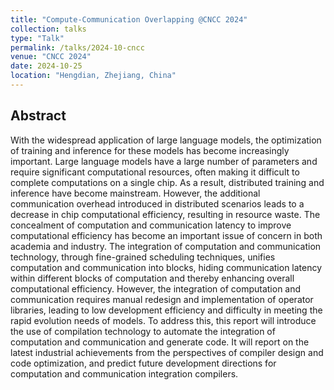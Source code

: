 ```yaml
---
title: "Compute-Communication Overlapping @CNCC 2024"
collection: talks
type: "Talk"
permalink: /talks/2024-10-cncc
venue: "CNCC 2024"
date: 2024-10-25
location: "Hengdian, Zhejiang, China"
---
```


## Abstract
With the widespread application of large language models, the optimization of training and inference for these models has become increasingly important. Large language models have a large number of parameters and require significant computational resources, often making it difficult to complete computations on a single chip. As a result, distributed training and inference have become mainstream. However, the additional communication overhead introduced in distributed scenarios leads to a decrease in chip computational efficiency, resulting in resource waste. The concealment of computation and communication latency to improve computational efficiency has become an important issue of concern in both academia and industry. The integration of computation and communication technology, through fine-grained scheduling techniques, unifies computation and communication into blocks, hiding communication latency within different blocks of computation and thereby enhancing overall computational efficiency. However, the integration of computation and communication requires manual redesign and implementation of operator libraries, leading to low development efficiency and difficulty in meeting the rapid evolution needs of models. To address this, this report will introduce the use of compilation technology to automate the integration of computation and communication and generate code. It will report on the latest industrial achievements from the perspectives of compiler design and code optimization, and predict future development directions for computation and communication integration compilers.

